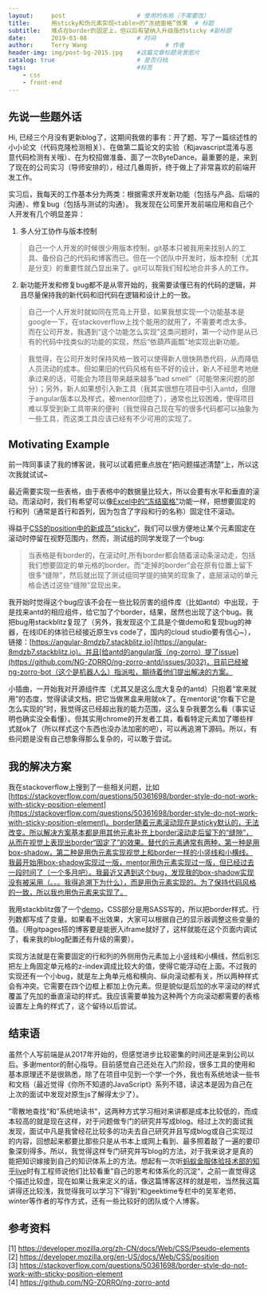 ```yaml
---
layout:     post                    # 使用的布局（不需要改）
title:      用sticky和伪元素实现<table>的“冻结窗格”效果  # 标题 
subtitle:   难点在border的固定上，但以后有望纳入升级版的sticky #副标题
date:       2019-03-08              # 时间
author:     Terry Wang                      # 作者
header-img: img/post-bg-2015.jpg    #这篇文章标题背景图片
catalog: true                       # 是否归档
tags:                               #标签
    - css
    - front-end
---
```


## 先说一些题外话

Hi, 已经三个月没有更新blog了，这期间我做的事有：开了题、写了一篇综述性的小小论文（代码克隆检测相关）、在做第二篇论文的实验（和javascript混淆与恶意代码检测有关哦）、在为校招做准备、面了一次ByteDance。最重要的是，来到了现在的公司实习（导师安排的），经过几番周折，终于做上了非常喜欢的前端开发工作。

实习后，我每天的工作基本分为两类：根据需求开发新功能（包括与产品、后端的沟通）、修复bug（包括与测试的沟通）。
我发现在公司里开发前端应用和自己个人开发有几个明显差异：
1. 多人分工协作与版本控制
> 自己一个人开发的时候很少用版本控制，git基本只被我用来找别人的工具、备份自己的代码和博客而已。但在一个团队中开发时，版本控制（尤其是分支）的重要性就凸显出来了。git可以帮我们轻松地合并多人的工作。
2. 新功能开发和修复bug都不是从零开始的，我需要读懂已有的代码的逻辑，并且尽量保持我的新代码和旧代码在逻辑和设计上的一致。
>自己一个人开发时就如同在荒岛上开垦，如果我想实现一个功能基本是google一下，在stackoverflow上找个能用的就用了，不需要考虑太多。
>而在公司开发，我遇到“这个功能怎么实现”这类问题时，第一个动作是从已有的代码中找类似的功能的实现，然后“依葫芦画瓢”地实现出新功能。

>我觉得，在公司开发时保持风格一致可以使得新人很快熟悉代码，从而降低人员流动的成本。但如果旧的代码风格有些不好的设计，新人不经思考地继承过来的话，可能会为项目带来越来越多”bad smell”（可能带来问题的部分）；另外，新人如果想引入新工具（我其实很想在项目中引入antd，但限于angular版本以及样式，被mentor回绝了），通常也比较困难，使得项目难以享受到新工具带来的便利（我觉得自己现在写的很多代码都可以抽象为一些工具，而这类工具应该已经有不少可用的实现了。

## Motivating Example

前一阵同事读了我的博客说，我可以试着把重点放在“把问题描述清楚”上，所以这次我就试试~

最近需要实现一些表格，由于表格中的数据量比较大，所以会要有水平和垂直的滚动。而滚动时，我们有希望可以像[Excel中的“冻结窗格”](https://support.office.com/zh-cn/article/%E5%86%BB%E7%BB%93%E7%AA%97%E6%A0%BC%E4%BB%A5%E9%94%81%E5%AE%9A%E8%A1%8C%E5%92%8C%E5%88%97-dab2ffc9-020d-4026-8121-67dd25f2508f)功能一样，把想要固定的行和列（通常是首行和首列，因为包含了字段和行的名称）固定住不滚动。

得益于[CSS的position中的新成员“sticky”](https://developer.mozilla.org/en-US/docs/Web/CSS/position)，我们可以很方便地让某个元素固定在滚动时停留在视野范围内，然而，测试组的同学发现了一个bug:

> 当表格是有border的，在滚动时,所有border都会随着滚动条滚动走，包括我们想要固定的单元格的border。而“走掉的border”会在原有位置上留下很多“缝隙”，然后就出现了测试组同学提的搞笑的现象了，底层滚动的单元格会透过这些“缝隙”显现出来。

我开始时觉得这个bug应该不会在一些比较厉害的组件库（比如antd）中出现，于是找来antd的相应组件，给它加了个border，结果，居然也出现了这个bug。我把bug用stackblitz复现了（另外，我发现这个工具是个做demo和复现bug的神器，在线IDE的体验已经接近原生vs code了，国内的cloud studio要有信心~），链接：[https://angular-8mdzb7.stackblitz.io](https://angular-8mdzb7.stackblitz.io)。并且[给antd的angular版（ng-zorro）提了issue](https://github.com/NG-ZORRO/ng-zorro-antd/issues/3032)，目前已经被ng-zorro-bot（这个是机器人么）指派啦，期待着他们提出解决的方案。


小插曲，一开始我对开源组件库（尤其又是这么庞大复杂的antd）只抱着“拿来就用”的态度，觉得读读文档，把它当做黑盒来用就ok了。在mentor说“你看下它是怎么实现的”时，我觉得这已经超出我的能力范围，这么复杂我要怎么看（事实证明也确实没全看懂）。但其实用chrome的开发者工具，看看特定元素加了哪些样式就ok了（所以样式这个东西也没办法加密的吧），可以再追溯下源码。所以，有些问题是没有自己想象得那么复杂的，可以敢于尝试。

## 我的解决方案

我在stackoverflow上搜到了一些相关问题，比如[https://stackoverflow.com/questions/50361698/border-style-do-not-work-with-sticky-position-element](https://stackoverflow.com/questions/50361698/border-style-do-not-work-with-sticky-position-element)。border随着元素滚动现在是sticky默认的，无法改变。所以解决方案基本都是用其他元素补充上border滚动走后留下的“缝隙”，从而在视觉上表现出border“固定了”的效果。替代的元素通常有两种，第一种是用box-shadow，第二种是用伪元素实现视觉上和border一样的小竖线和小横线。我最开始用box-shadow实现过一版，mentor用伪元素实现过一版，但已经过去一段时间了（一个多月吧）。我最近又遇到这个bug，发现我的box-shadow实现没有被采用（。。。我得追溯下为什么），而是用伪元素实现的。为了保持代码风格的一致，所以我也用伪元素来实现了。

我用stackblitz做了一个[demo](https://angular-67hwum.stackblitz.io)，CSS部分是用SASS写的，所以把border样式、行列数都写成了变量。如果看不出效果，大家可以根据自己的显示器调整这些变量的值。（用gitpages搭的博客要是能嵌入iframe就好了，这样就能在这个页面内调试了，看来我的blog配置还有升级的需要）。

实现方法就是在需要固定的行和列的外侧用伪元素加上小竖线和小横线，然后别忘把左上角固定单元格的z-index调成比较大的值，使得它能浮动在上面。不过我的实现还有一个小bug，就是左上角单元格和横向、纵向滚动都有关，所以两种样式会有冲突。它需要在四个边框上都加上伪元素。但是貌似是后加的水平滚动的样式覆盖了先加的垂直滚动的样式。我应该需要单独为这种两个方向滚动都需要的表格设置左上角的样式了，这个留待以后尝试。

## 结束语

虽然个人写前端是从2017年开始的，但感觉进步比较密集的时间还是来到公司以后。多谢mentor的耐心指导。目前感觉自己还处在入门阶段，很多工具的使用和基本原理还不是很熟悉，除了在项目中见到一个学一个外，我也有系统地读一些书和文档（最近觉得《你所不知道的JavaScript》系列不错，读这本是因为自己在上次的面试中发现对原生js了解得太少了）。

”零散地查找“和”系统地读书“，这两种方式学习相对来讲都是成本比较低的，而成本较高的就是现在这样，对于问题做专门的研究并写成blog。经过上次的面试我发现，面试中凡是我曾经花比较多的功夫去自己研究并且写成blog或自己实现过的内容，回想起来都要比那些只是从书本上或网上看到、最多照着敲了一遍的要印象深刻得多。所以，我觉得这样专门研究并写blog的方法，对于我来说才是真的能把知识嫁接到自己的知识体系上的方法。想起有一次听[蚂蚁金服体验技术部的知乎live](https://www.zhihu.com/lives/952228227582857216)时有工程师说他们比较看重”自己的思考和体系化的沉淀“，之前一直觉得这个描述比较虚，现在如果让我来定义的话，像这篇博客这样的就是啦，当然我这篇讲得还比较浅，我觉得我可以学习下”得到“和geektime专栏中的吴军老师、winter等作者的写作方式，还有一些比较好的团队或个人博客。

## 参考资料

[1] https://developer.mozilla.org/zh-CN/docs/Web/CSS/Pseudo-elements  
[2] https://developer.mozilla.org/en-US/docs/Web/CSS/position  
[3] https://stackoverflow.com/questions/50361698/border-style-do-not-work-with-sticky-position-element  
[4] https://github.com/NG-ZORRO/ng-zorro-antd 
